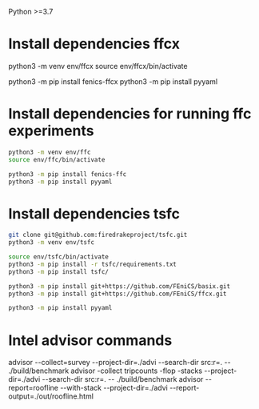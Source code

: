 Python >=3.7


# Install dependencies ffcx
python3 -m venv env/ffcx
source env/ffcx/bin/activate

python3 -m pip install fenics-ffcx
python3 -m pip install pyyaml

# Install dependencies for running ffc experiments
```bash
python3 -m venv env/ffc
source env/ffc/bin/activate
```

```bash
python3 -m pip install fenics-ffc
python3 -m pip install pyyaml
```


# Install dependencies tsfc
```bash
git clone git@github.com:firedrakeproject/tsfc.git
python3 -m venv env/tsfc

source env/tsfc/bin/activate
python3 -m pip install -r tsfc/requirements.txt
python3 -m pip install tsfc/

python3 -m pip install git+https://github.com/FEniCS/basix.git
python3 -m pip install git+https://github.com/FEniCS/ffcx.git

python3 -m pip install pyyaml
```

# Intel advisor commands
advisor --collect=survey --project-dir=./advi --search-dir src:r=. -- ./build/benchmark
advisor -collect tripcounts -flop -stacks --project-dir=./advi --search-dir src:r=. -- ./build/benchmark
advisor --report=roofline --with-stack --project-dir=./advi --report-output=./out/roofline.html
